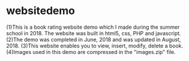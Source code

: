 # websitedemo
(1)This is a book rating website demo which I made during the summer school in 2018. The website was built in html5, css, PHP and javascript.<br>
(2)The demo was completed in June, 2018 and was updated in August, 2018.
(3)This website enables you to view, insert, modify, delete a book.
(4)Images used in this demo are compressed in the "images.zip" file.
